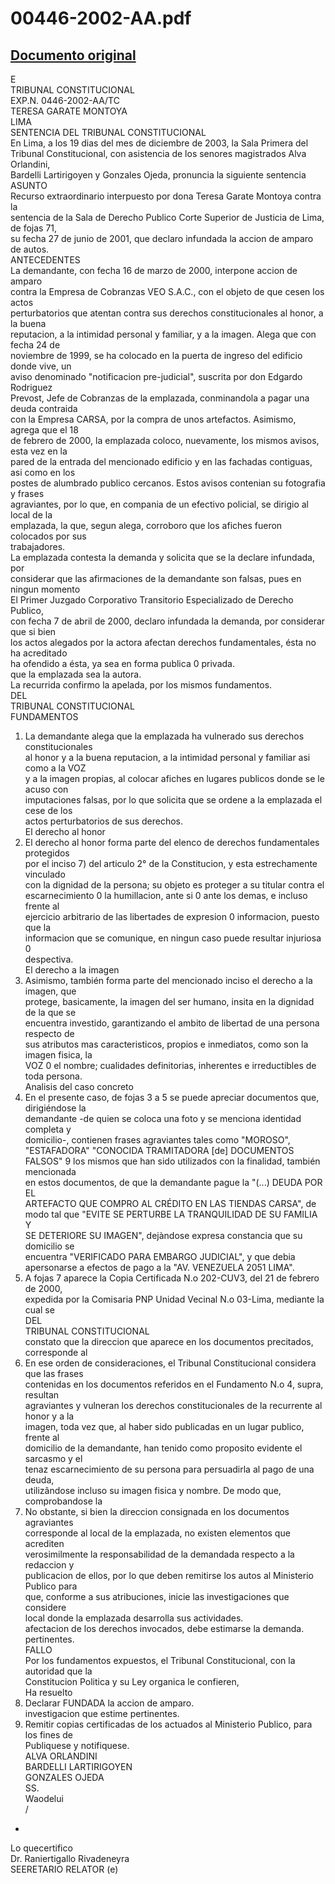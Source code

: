 
00446-2002-AA.pdf
=================
  
[Documento original](https://tc.gob.pe/jurisprudencia/2004/00446-2002-AA.pdf)  
---  
E  
TRIBUNAL CONSTITUCIONAL  
EXP.N. 0446-2002-AA/TC  
TERESA GARATE MONTOYA  
LIMA  
SENTENCIA DEL TRIBUNAL CONSTITUCIONAL  
En Lima, a los 19 dias del mes de diciembre de 2003, la Sala Primera del  
Tribunal Constitucional, con asistencia de los senores magistrados Alva Orlandini,  
Bardelli Lartirigoyen y Gonzales Ojeda, pronuncia la siguiente sentencia  
ASUNTO  
Recurso extraordinario interpuesto por dona Teresa Garate Montoya contra la  
sentencia de la Sala de Derecho Publico Corte Superior de Justicia de Lima, de fojas 71,  
su fecha 27 de junio de 2001, que declaro infundada la accion de amparo de autos.  
ANTECEDENTES  
La demandante, con fecha 16 de marzo de 2000, interpone accion de amparo  
contra la Empresa de Cobranzas VEO S.A.C., con el objeto de que cesen los actos  
perturbatorios que atentan contra sus derechos constitucionales al honor, a la buena  
reputacion, a la intimidad personal y familiar, y a la imagen. Alega que con fecha 24 de  
noviembre de 1999, se ha colocado en la puerta de ingreso del edificio donde vive, un  
aviso denominado "notificacion pre-judicial", suscrita por don Edgardo Rodriguez  
Prevost, Jefe de Cobranzas de la emplazada, conminandola a pagar una deuda contraida  
con la Empresa CARSA, por la compra de unos artefactos. Asimismo, agrega que el 18  
de febrero de 2000, la emplazada coloco, nuevamente, los mismos avisos, esta vez en la  
pared de la entrada del mencionado edificio y en las fachadas contiguas, asi como en los  
postes de alumbrado publico cercanos. Estos avisos contenian su fotografia y frases  
agraviantes, por lo que, en compania de un efectivo policial, se dirigio al local de la  
emplazada, la que, segun alega, corroboro que los afiches fueron colocados por sus  
trabajadores.  
La emplazada contesta la demanda y solicita que se la declare infundada, por  
considerar que las afirmaciones de la demandante son falsas, pues en ningun momento  
El Primer Juzgado Corporativo Transitorio Especializado de Derecho Publico,  
con fecha 7 de abril de 2000, declaro infundada la demanda, por considerar que si bien  
los actos alegados por la actora afectan derechos fundamentales, ésta no ha acreditado  
ha ofendido a ésta, ya sea en forma publica 0 privada.  
que la emplazada sea la autora.  
La recurrida confirmo la apelada, por los mismos fundamentos.  
DEL  
TRIBUNAL CONSTITUCIONAL  
FUNDAMENTOS  
1. La demandante alega que la emplazada ha vulnerado sus derechos constitucionales  
al honor y a la buena reputacion, a la intimidad personal y familiar asi como a la VOZ  
y a la imagen propias, al colocar afiches en lugares publicos donde se le acuso con  
imputaciones falsas, por lo que solicita que se ordene a la emplazada el cese de los  
actos perturbatorios de sus derechos.  
El derecho al honor  
2. El derecho al honor forma parte del elenco de derechos fundamentales protegidos  
por el inciso 7) del articulo 2° de la Constitucion, y esta estrechamente vinculado  
con la dignidad de la persona; su objeto es proteger a su titular contra el  
escarnecimiento 0 la humillacion, ante si 0 ante los demas, e incluso frente al  
ejercicio arbitrario de las libertades de expresion 0 informacion, puesto que la  
informacion que se comunique, en ningun caso puede resultar injuriosa 0  
despectiva.  
El derecho a la imagen  
3. Asimismo, también forma parte del mencionado inciso el derecho a la imagen, que  
protege, basicamente, la imagen del ser humano, insita en la dignidad de la que se  
encuentra investido, garantizando el ambito de libertad de una persona respecto de  
sus atributos mas caracteristicos, propios e inmediatos, como son la imagen fisica, la  
VOZ 0 el nombre; cualidades definitorias, inherentes e irreductibles de toda persona.  
Analisis del caso concreto  
4. En el presente caso, de fojas 3 a 5 se puede apreciar documentos que, dirigiéndose la  
demandante -de quien se coloca una foto y se menciona identidad completa y  
domicilio-, contienen frases agraviantes tales como "MOROSO",  
"ESTAFADORA" "CONOCIDA TRAMITADORA [de] DOCUMENTOS  
FALSOS" 9 los mismos que han sido utilizados con la finalidad, también mencionada  
en estos documentos, de que la demandante pague la "(...) DEUDA POR EL  
ARTEFACTO QUE COMPRO AL CRÉDITO EN LAS TIENDAS CARSA", de  
modo tal que "EVITE SE PERTURBE LA TRANQUILIDAD DE SU FAMILIA Y  
SE DETERIORE SU IMAGEN", dejàndose expresa constancia que su domicilio se  
encuentra "VERIFICADO PARA EMBARGO JUDICIAL", y que debia  
apersonarse a efectos de pago a la "AV. VENEZUELA 2051 LIMA".  
5. A fojas 7 aparece la Copia Certificada N.o 202-CUV3, del 21 de febrero de 2000,  
expedida por la Comisaria PNP Unidad Vecinal N.o 03-Lima, mediante la cual se  
DEL  
TRIBUNAL CONSTITUCIONAL  
constato que la direccion que aparece en los documentos precitados, corresponde al  
6. En ese orden de consideraciones, el Tribunal Constitucional considera que las frases  
contenidas en los documentos referidos en el Fundamento N.o 4, supra, resultan  
agraviantes y vulneran los derechos constitucionales de la recurrente al honor y a la  
imagen, toda vez que, al haber sido publicadas en un lugar publico, frente al  
domicilio de la demandante, han tenido como proposito evidente el sarcasmo y el  
tenaz escarnecimiento de su persona para persuadirla al pago de una deuda,  
utilizândose incluso su imagen fisica y nombre. De modo que, comprobandose la  
7. No obstante, si bien la direccion consignada en los documentos agraviantes  
corresponde al local de la emplazada, no existen elementos que acrediten  
verosimilmente la responsabilidad de la demandada respecto a la redaccion y  
publicacion de ellos, por lo que deben remitirse los autos al Ministerio Publico para  
que, conforme a sus atribuciones, inicie las investigaciones que considere  
local donde la emplazada desarrolla sus actividades.  
afectacion de los derechos invocados, debe estimarse la demanda.  
pertinentes.  
FALLO  
Por los fundamentos expuestos, el Tribunal Constitucional, con la autoridad que la  
Constitucion Politica y su Ley organica le confieren,  
Ha resuelto  
1. Declarar FUNDADA la accion de amparo.  
investigacion que estime pertinentes.  
2. Remitir copias certificadas de los actuados al Ministerio Publico, para los fines de  
Publiquese y notifiquese.  
ALVA ORLANDINI  
BARDELLI LARTIRIGOYEN  
GONZALES OJEDA  
SS.  
Waodelui  
/  
-  
Lo quecertifico  
Dr. Raniertigallo Rivadeneyra  
SEERETARIO RELATOR (e)